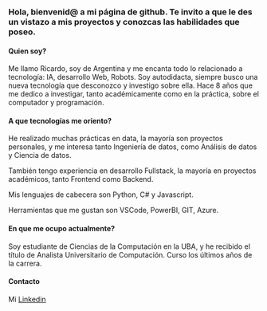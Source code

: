 ### Hola, bienvenid@ a mi página de github. Te invito a que le des un vistazo a mis proyectos y conozcas las habilidades que poseo.

#### Quien soy?
Me llamo Ricardo, soy de Argentina y me encanta todo lo relacionado a tecnología: IA, desarrollo Web, Robots. Soy autodidacta, siempre busco una nueva tecnología que desconozco y investigo sobre ella. Hace 8 años que me dedico a investigar, tanto académicamente como en la práctica, sobre el computador y programación.

#### A que tecnologías me oriento?
He realizado muchas prácticas en data, la mayoría son proyectos personales, y me interesa tanto Ingeniería de datos, como Análisis de datos y Ciencia de datos.

También tengo experiencia en desarrollo Fullstack, la mayoría en proyectos académicos, tanto Frontend como Backend.

Mis lenguajes de cabecera son Python, C# y Javascript.

Herramientas que me gustan son VSCode, PowerBI, GIT, Azure.

#### En que me ocupo actualmente?
Soy estudiante de Ciencias de la Computación en la UBA, y he recibido el título de Analista Universitario de Computación. Curso los últimos años de la carrera.

#### Contacto
Mi [Linkedin](https://www.linkedin.com/in/ricardo-german-ramos/)
